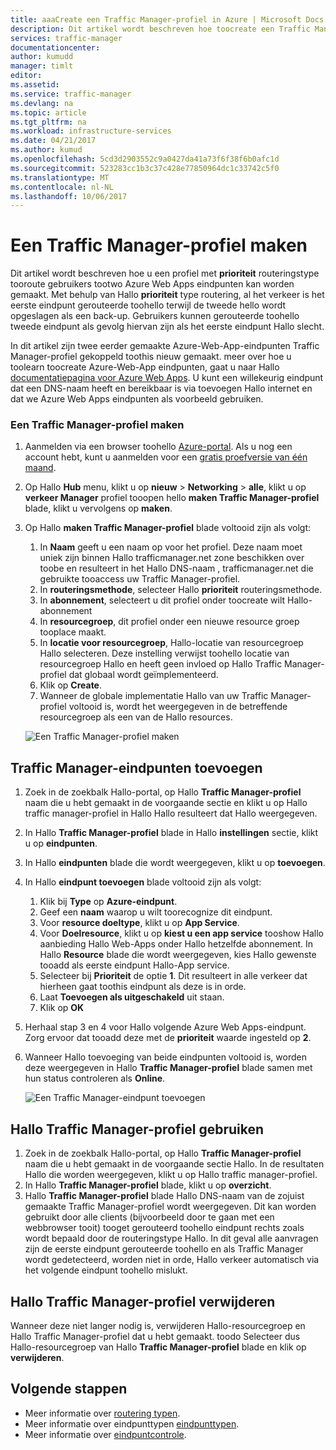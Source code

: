 ```yaml
---
title: aaaCreate een Traffic Manager-profiel in Azure | Microsoft Docs
description: Dit artikel wordt beschreven hoe toocreate een Traffic Manager-profiel
services: traffic-manager
documentationcenter: 
author: kumudd
manager: timlt
editor: 
ms.assetid: 
ms.service: traffic-manager
ms.devlang: na
ms.topic: article
ms.tgt_pltfrm: na
ms.workload: infrastructure-services
ms.date: 04/21/2017
ms.author: kumud
ms.openlocfilehash: 5cd3d2903552c9a0427da41a73f6f38f6b0afc1d
ms.sourcegitcommit: 523283cc1b3c37c428e77850964dc1c33742c5f0
ms.translationtype: MT
ms.contentlocale: nl-NL
ms.lasthandoff: 10/06/2017
---
```

# <a name="create-a-traffic-manager-profile"></a>Een Traffic Manager-profiel maken

Dit artikel wordt beschreven hoe u een profiel met **prioriteit** routeringstype tooroute gebruikers tootwo Azure Web Apps eindpunten kan worden gemaakt. Met behulp van Hallo **prioriteit** type routering, al het verkeer is het eerste eindpunt gerouteerde toohello terwijl de tweede hello wordt opgeslagen als een back-up. Gebruikers kunnen gerouteerde toohello tweede eindpunt als gevolg hiervan zijn als het eerste eindpunt Hallo slecht.

In dit artikel zijn twee eerder gemaakte Azure-Web-App-eindpunten Traffic Manager-profiel gekoppeld toothis nieuw gemaakt. meer over hoe u toolearn toocreate Azure-Web-App eindpunten, gaat u naar Hallo [documentatiepagina voor Azure Web Apps](https://docs.microsoft.com/azure/app-service-web/). U kunt een willekeurig eindpunt dat een DNS-naam heeft en bereikbaar is via toevoegen Hallo internet en dat we Azure Web Apps eindpunten als voorbeeld gebruiken.

### <a name="create-a-traffic-manager-profile"></a>Een Traffic Manager-profiel maken
1. Aanmelden via een browser toohello [Azure-portal](http://portal.azure.com). Als u nog een account hebt, kunt u aanmelden voor een [gratis proefversie van één maand](https://azure.microsoft.com/free/). 
2. Op Hallo **Hub** menu, klikt u op **nieuw** > **Networking** > **alle**, klikt u op **verkeer Manager** profiel tooopen hello **maken Traffic Manager-profiel** blade, klikt u vervolgens op **maken**.
3. Op Hallo **maken Traffic Manager-profiel** blade voltooid zijn als volgt:
    1. In **Naam** geeft u een naam op voor het profiel. Deze naam moet uniek zijn binnen Hallo trafficmanager.net zone beschikken over toobe en resulteert in het Hallo DNS-naam <name>, trafficmanager.net die gebruikte tooaccess uw Traffic Manager-profiel.
    2. In **routeringsmethode**, selecteer Hallo **prioriteit** routeringsmethode.
    3. In **abonnement**, selecteert u dit profiel onder toocreate wilt Hallo-abonnement
    4. In **resourcegroep**, dit profiel onder een nieuwe resource groep tooplace maakt.
    5. In **locatie voor resourcegroep**, Hallo-locatie van resourcegroep Hallo selecteren. Deze instelling verwijst toohello locatie van resourcegroep Hallo en heeft geen invloed op Hallo Traffic Manager-profiel dat globaal wordt geïmplementeerd.
    6. Klik op **Create**.
    7. Wanneer de globale implementatie Hallo van uw Traffic Manager-profiel voltooid is, wordt het weergegeven in de betreffende resourcegroep als een van de Hallo resources.

    ![Een Traffic Manager-profiel maken](./media/traffic-manager-create-profile/Create-traffic-manager-profile.png)

## <a name="add-traffic-manager-endpoints"></a>Traffic Manager-eindpunten toevoegen

1. Zoek in de zoekbalk Hallo-portal, op Hallo **Traffic Manager-profiel** naam die u hebt gemaakt in de voorgaande sectie en klikt u op Hallo traffic manager-profiel in Hallo Hallo resulteert dat Hallo weergegeven.
2. In Hallo **Traffic Manager-profiel** blade in Hallo **instellingen** sectie, klikt u op **eindpunten**.
3. In Hallo **eindpunten** blade die wordt weergegeven, klikt u op **toevoegen**.
4. In Hallo **eindpunt toevoegen** blade voltooid zijn als volgt:
    1. Klik bij **Type** op **Azure-eindpunt**.
    2. Geef een **naam** waarop u wilt toorecognize dit eindpunt.
    3. Voor **resource doeltype**, klikt u op **App Service**.
    4. Voor **Doelresource**, klikt u op **kiest u een app service** tooshow Hallo aanbieding Hallo Web-Apps onder Hallo hetzelfde abonnement. In Hallo **Resource** blade die wordt weergegeven, kies Hallo gewenste tooadd als eerste eindpunt Hallo-App service.
    5. Selecteer bij **Prioriteit** de optie **1**. Dit resulteert in alle verkeer dat hierheen gaat toothis eindpunt als deze is in orde.
    6. Laat **Toevoegen als uitgeschakeld** uit staan.
    7. Klik op **OK**
5.  Herhaal stap 3 en 4 voor Hallo volgende Azure Web Apps-eindpunt. Zorg ervoor dat tooadd deze met de **prioriteit** waarde ingesteld op **2**.
6.  Wanneer Hallo toevoeging van beide eindpunten voltooid is, worden deze weergegeven in Hallo **Traffic Manager-profiel** blade samen met hun status controleren als **Online**.

    ![Een Traffic Manager-eindpunt toevoegen](./media/traffic-manager-create-profile/add-traffic-manager-endpoint.png)

## <a name="use-hello-traffic-manager-profile"></a>Hallo Traffic Manager-profiel gebruiken
1.  Zoek in de zoekbalk Hallo-portal, op Hallo **Traffic Manager-profiel** naam die u hebt gemaakt in de voorgaande sectie Hallo. In de resultaten Hallo die worden weergegeven, klikt u op Hallo traffic manager-profiel.
2. In Hallo **Traffic Manager-profiel** blade, klikt u op **overzicht**.
3. Hallo **Traffic Manager-profiel** blade Hallo DNS-naam van de zojuist gemaakte Traffic Manager-profiel wordt weergegeven. Dit kan worden gebruikt door alle clients (bijvoorbeeld door te gaan met een webbrowser tooit) tooget gerouteerd toohello eindpunt rechts zoals wordt bepaald door de routeringstype Hallo. In dit geval alle aanvragen zijn de eerste eindpunt gerouteerde toohello en als Traffic Manager wordt gedetecteerd, worden niet in orde, Hallo verkeer automatisch via het volgende eindpunt toohello mislukt.

## <a name="delete-hello-traffic-manager-profile"></a>Hallo Traffic Manager-profiel verwijderen
Wanneer deze niet langer nodig is, verwijderen Hallo-resourcegroep en Hallo Traffic Manager-profiel dat u hebt gemaakt. toodo Selecteer dus Hallo-resourcegroep van Hallo **Traffic Manager-profiel** blade en klik op **verwijderen**.

## <a name="next-steps"></a>Volgende stappen

- Meer informatie over [routering typen](traffic-manager-routing-methods.md).
- Meer informatie over eindpunttypen [eindpunttypen](traffic-manager-endpoint-types.md).
- Meer informatie over [eindpuntcontrole](traffic-manager-monitoring.md).



